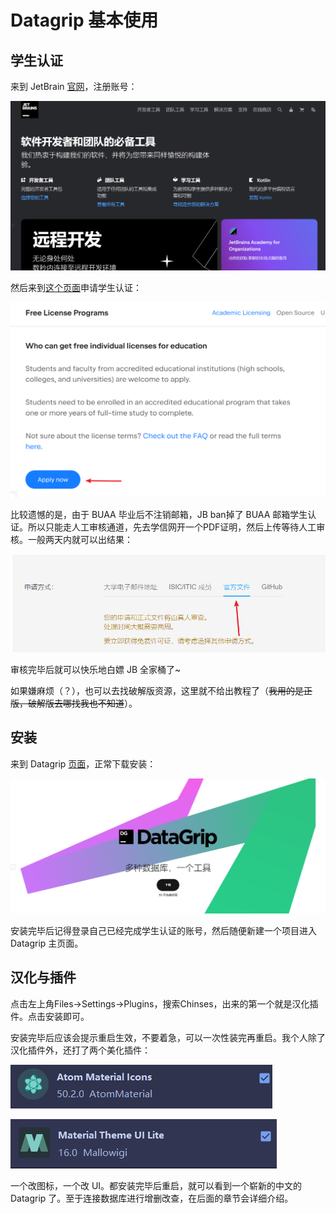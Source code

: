 # Datagrip 基本使用

## 学生认证

来到 JetBrain [官网](https://www.jetbrains.com/zh-cn/)，注册账号：

![image-20220124170342465](https://raw.githubusercontent.com/zhtjtcz/MyImg/master/img/202201241703555.png)



然后来到[这个页面](https://www.jetbrains.com/community/education/#students)申请学生认证：

![image-20220124170438263](https://raw.githubusercontent.com/zhtjtcz/MyImg/master/img/202201241704320.png)



比较遗憾的是，由于 BUAA 毕业后不注销邮箱，JB ban掉了 BUAA 邮箱学生认证。所以只能走人工审核通道，先去学信网开一个PDF证明，然后上传等待人工审核。一般两天内就可以出结果：

![image-20220124170613854](https://raw.githubusercontent.com/zhtjtcz/MyImg/master/img/202201241706892.png)



审核完毕后就可以快乐地白嫖 JB 全家桶了~

如果嫌麻烦（？），也可以去找破解版资源，这里就不给出教程了（~~我用的是正版，破解版去哪找我也不知道~~）。



## 安装

来到 Datagrip [页面](https://www.jetbrains.com/zh-cn/datagrip/)，正常下载安装：

![image-20220124170823970](https://raw.githubusercontent.com/zhtjtcz/MyImg/master/img/202201241708052.png)



安装完毕后记得登录自己已经完成学生认证的账号，然后随便新建一个项目进入 Datagrip 主页面。



## 汉化与插件

点击左上角Files->Settings->Plugins，搜索Chinses，出来的第一个就是汉化插件。点击安装即可。

安装完毕后应该会提示重启生效，不要着急，可以一次性装完再重启。我个人除了汉化插件外，还打了两个美化插件：

![image-20220124171248653](https://raw.githubusercontent.com/zhtjtcz/MyImg/master/img/202201241712685.png)

![image-20220124171255318](https://raw.githubusercontent.com/zhtjtcz/MyImg/master/img/202201241712352.png)



一个改图标，一个改 UI。都安装完毕后重启，就可以看到一个崭新的中文的 Datagrip 了。至于连接数据库进行增删改查，在后面的章节会详细介绍。



<link rel="stylesheet" href="https://cdn.jsdelivr.net/npm/gitalk@1/dist/gitalk.css">
<script src="https://cdn.jsdelivr.net/npm/gitalk@1/dist/gitalk.min.js"></script>
<div id="gitalk-container"></div>
<script>
var gitalk = new Gitalk({
  "clientID": "0cfd2f1628066d69c6e3",
  "clientSecret": "303031b18a4deabc1164de81f2d78273c18f8415",
  "repo": "Djangobook",
  "owner": "Super-BUAA-2021",
  "admin": ["zhtjtcz"],
  "id": location.pathname,
  "distractionFreeMode": false  
});
gitalk.render("gitalk-container");
</script>
